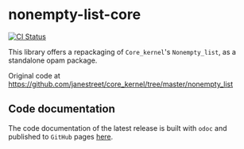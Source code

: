 # nonempty-list-core

[![CI Status](https://github.com/mbarbin/nonempty-list-core/workflows/ci/badge.svg)](https://github.com/mbarbin/nonempty-list-core/actions/workflows/ci.yml)

This library offers a repackaging of `Core_kernel`'s `Nonempty_list`, as a
standalone opam package.

Original code at https://github.com/janestreet/core_kernel/tree/master/nonempty_list

## Code documentation

The code documentation of the latest release is built with `odoc` and published
to `GitHub` pages [here](https://mbarbin.github.io/nonempty-list-core).
